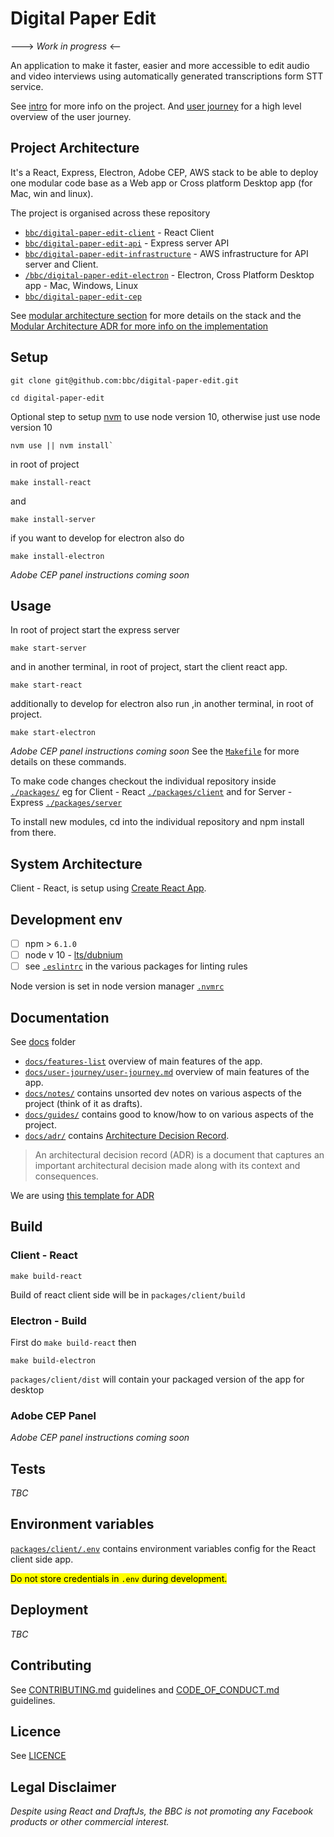 # Digital Paper Edit

---> _Work in progress_ <--

An application to make it faster, easier and more accessible to edit audio and video interviews using automatically generated transcriptions form STT service.

See [intro](./docs/intro.md) for more info on the project. And [user journey](./docs/guides/user-journey/user-journey.md) for a high level overview of the user journey.

## Project Architecture 

It's a React, Express, Electron, Adobe CEP, AWS stack to be able to deploy one modular code base as a Web app or Cross platform Desktop app (for Mac, win and linux).

The project is organised across these repository 

- [`bbc/digital-paper-edit-client`](https://github.com/bbc/digital-paper-edit-client) - React Client 
- [`bbc/digital-paper-edit-api`](https://github.com/bbc/digital-paper-edit-api) - Express server API
- [`bbc/digital-paper-edit-infrastructure`](https://github.com/bbc/digital-paper-edit-infrastructure) - AWS infrastructure for API server and Client.
- [`/bbc/digital-paper-edit-electron`](https://github.com/bbc/digital-paper-edit-electron) - Electron, Cross Platform Desktop app - Mac, Windows, Linux
- [`bbc/digital-paper-edit-cep`](https://github.com/bbc/digital-paper-edit-cep)

See [modular architecture section](./docs/guides/modular-architecture.md) for more details on the stack and the [Modular Architecture ADR for more info on the implementation](https://github.com/bbc/digital-paper-edit-client/blob/master/docs/ADR/2019-05-09-modular-architecture.md)


## Setup

<!-- _stack - optional_

_How to build and run the code/app_ -->


```
git clone git@github.com:bbc/digital-paper-edit.git
```

```
cd digital-paper-edit
```

Optional step to setup [nvm](https://github.com/nvm-sh/nvm) to use node version 10, otherwise just use node version 10
```
nvm use || nvm install`
```

in root of project
```
make install-react
```

and 
```
make install-server
```

if you want to develop for electron also do 
```
make install-electron
```

_Adobe CEP panel instructions coming soon_

## Usage

<!-- `cd` into the individual repository inside [`./packages`](./packages) and npm start, or see respective README and package.json for how deal with each. -->


In root of project start the express server

```
make start-server
```

and in another terminal, in root of project, start the client react app.
```
make start-react
```

additionally to develop for electron also run ,in another terminal, in root of project.

```
make start-electron
```


_Adobe CEP panel instructions coming soon_
See the [`Makefile`](./Makefile) for more details on these commands.


To make code changes checkout the individual repository inside [`./packages/`](./packages)
eg for Client - React [`./packages/client`](./packages/client)
and for Server - Express [`./packages/server`](./packages/server)

To install new modules, cd into the individual repository and npm install from there.


## System Architecture

Client - React, is setup using [Create React App](https://facebook.github.io/create-react-app/docs/getting-started).

## Development env

<!--
 _How to run the development environment_

_Coding style convention ref optional, eg which linter to use_

_Linting, github pre-push hook - optional_ -->

- [ ] npm > `6.1.0`
- [ ] node v 10 - [lts/dubnium](https://scotch.io/tutorials/whats-new-in-node-10-dubnium)
- [ ] see [`.eslintrc`](./.eslintrc) in the various packages for linting rules

Node version is set in node version manager [`.nvmrc`](https://github.com/creationix/nvm#nvmrc)

<!-- TODO: Setup eslint in express server -->

## Documentation

See [docs](./docs) folder 

- [`docs/features-list`](./docs/features-list.md) overview of main features of the app.
- [`docs/user-journey/user-journey.md`](./docs/user-journey/user-journey.md) overview of main features of the app.
- [`docs/notes/`](./docs/notes/) contains unsorted dev notes on various aspects of the project (think of it as drafts).
- [`docs/guides/`](./docs/guides/) contains good to know/how to on various aspects of the project.
- [`docs/adr/`](./docs/adr/) contains [Architecture Decision Record](https://github.com/joelparkerhenderson/architecture_decision_record).

> An architectural decision record (ADR) is a document that captures an important architectural decision made along with its context and consequences.

We are using [this template for ADR](https://gist.github.com/iaincollins/92923cc2c309c2751aea6f1b34b31d95)
<!-- 
[There also QA testing docs](./docs/qa/README.md) to manual test the component before a major release, (QA testing does not require any technical knowledge). -->


## Build

<!-- _How to run build_ -->

<!-- See README for individual packages for more details ?-->

### Client - React 

```
make build-react
```

Build of react client side will be in `packages/client/build`


### Electron - Build
First do `make build-react` then 

```
make build-electron
```

`packages/client/dist` will contain your packaged version of the app for desktop

### Adobe CEP Panel 

_Adobe CEP panel instructions coming soon_

## Tests

<!-- _How to carry out tests_ -->

_TBC_

<!-- Test coverage using [`jest`](https://jestjs.io/), to run tests

```
npm run test
```

During development you can use

```
npm run test:watch
``` -->

<!-- See README for individual packages for more details -->


<!-- ## Travis CI

On commit this repo uses the [.travis.yml](./.travis.yml) config tu run the automated test on [travis CI](https://travis-ci.org/bbc/react-transcript-editor). -->

## Environment variables

[`packages/client/.env`](./packages/client/.env) contains environment variables config for the React client side app.

<mark>Do not store credentials in `.env` during development.</mark>

## Deployment

<!-- _How to deploy the code/app into test/staging/production_ -->

_TBC_

<!-- See README for individual packages for more details -->

## Contributing

See [CONTRIBUTING.md](./CONTRIBUTING.md) guidelines and [CODE_OF_CONDUCT.md](./CODE_OF_CONDUCT.md) guidelines.

## Licence
<!-- mention MIT Licence -->
See [LICENCE](./LICENCE.md)

## Legal Disclaimer

_Despite using React and DraftJs, the BBC is not promoting any Facebook products or other commercial interest._



